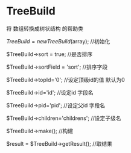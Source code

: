 TreeBuild
=========

将 数组转换成树状结构 的帮助类




  $TreeBuild = new TreeBuild($array); //初始化
  
  $TreeBuild->sort = true;  //是否排序
  
  $TreeBuild->sortField = 'sort';  //排序字段
  
  $TreeBuild->topId='0';  //设定顶级id的值 默认为0
  
  $TreeBuild->id='id';  //设定id 字段名
  
  $TreeBuild->pid='pid';  //设定父id 字段名
  
  $TreeBuild->children='childrens';  //设定子级名
  
  $TreeBuild->make();  //构建
  
  $result  = $TreeBuild->getResult(); //取结果
  
  
